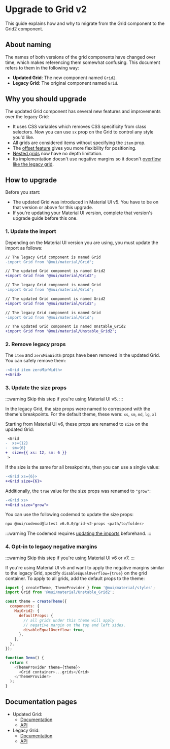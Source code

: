 # Upgrade to Grid v2

<p class="description">This guide explains how and why to migrate from the Grid component to the Grid2 component.</p>

## About naming

The names of both versions of the grid components have changed over time, which makes referencing them somewhat confusing.
This document refers to them in the following way:

- **Updated Grid**: The new component named `Grid2`.
- **Legacy Grid**: The original component named `Grid`.

## Why you should upgrade

The updated Grid component has several new features and improvements over the legacy Grid:

- It uses CSS variables which removes CSS specificity from class selectors.
  Now you can use `sx` prop on the Grid to control any style you'd like.
- All grids are considered items without specifying the `item` prop.
- The [offset feature](/material-ui/react-grid2/#offset) gives you more flexibility for positioning.
- [Nested grids](/material-ui/react-grid2/#nested-grid) now have no depth limitation.
- Its implementation doesn't use negative margins so it doesn't [overflow like the legacy grid](/material-ui/react-grid/#negative-margin).

## How to upgrade

Before you start:

- The updated Grid was introduced in Material UI v5. You have to be on that version or above for this upgrade.
- If you're updating your Material UI version, complete that version's upgrade guide before this one.

### 1. Update the import

Depending on the Material UI version you are using, you must update the import as follows:

<codeblock storageKey="material-ui-version">

```diff v7
// The legacy Grid component is named Grid
-import Grid from '@mui/material/Grid';

// The updated Grid component is named Grid2
+import Grid from '@mui/material/Grid2';

```

```diff v6
// The legacy Grid component is named Grid
-import Grid from '@mui/material/Grid';

// The updated Grid component is named Grid2
+import Grid from '@mui/material/Grid2';
```

```diff v5
// The legacy Grid component is named Grid
-import Grid from '@mui/material/Grid';

// The updated Grid component is named Unstable_Grid2
+import Grid from '@mui/material/Unstable_Grid2';
```

</codeblock>

### 2. Remove legacy props

The `item` and `zeroMinWidth` props have been removed in the updated Grid.
You can safely remove them:

```diff
-<Grid item zeroMinWidth>
+<Grid>
```

### 3. Update the size props

:::warning
Skip this step if you're using Material UI v5.
:::

In the legacy Grid, the size props were named to correspond with the theme's breakpoints.
For the default theme, these were: `xs`, `sm`, `md`, `lg`, `xl`

Starting from Material UI v6, these props are renamed to `size` on the updated Grid:

```diff
 <Grid
-  xs={12}
-  sm={6}
+  size={{ xs: 12, sm: 6 }}
 >
```

If the size is the same for all breakpoints, then you can use a single value:

```diff
-<Grid xs={6}>
+<Grid size={6}>
```

Additionally, the `true` value for the size props was renamed to `"grow"`:

```diff
-<Grid xs>
+<Grid size="grow">
```

You can use the following codemod to update the size props:

```bash v6
npx @mui/codemod@latest v6.0.0/grid-v2-props <path/to/folder>
```

:::warning
The codemod requires [updating the imports](#update-the-import) beforehand.
:::

### 4. Opt-in to legacy negative margins

:::warning
Skip this step if you're using Material UI v6 or v7.
:::

If you're using Material UI v5 and want to apply the negative margins similar to the legacy Grid, specify `disableEqualOverflow={true}` on the grid container.
To apply to all grids, add the default props to the theme:

```js
import { createTheme, ThemeProvider } from '@mui/material/styles';
import Grid from '@mui/material/Unstable_Grid2';

const theme = createTheme({
  components: {
    MuiGrid2: {
      defaultProps: {
        // all grids under this theme will apply
        // negative margin on the top and left sides.
        disableEqualOverflow: true,
      },
    },
  },
});

function Demo() {
  return (
    <ThemeProvider theme={theme}>
      <Grid container>...grids</Grid>
    </ThemeProvider>
  );
}
```

## Documentation pages

- Updated Grid:
  - [Documentation](/material-ui/react-grid2/)
  - [API](/material-ui/api/grid-2/)
- Legacy Grid:
  - [Documentation](/material-ui/react-grid/)
  - [API](/material-ui/api/grid/)
